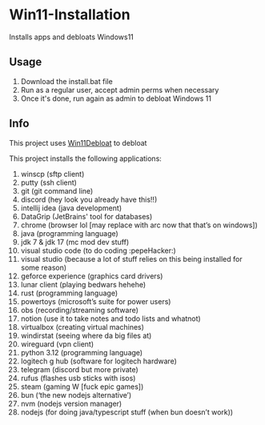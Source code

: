 # Win11-Installation

Installs apps and debloats Windows11

## Usage

1. Download the install.bat file
2. Run as a regular user, accept admin perms when necessary
3. Once it's done, run again as admin to debloat Windows 11

## Info

This project uses [Win11Debloat](https://github.com/Raphire/Win11Debloat) to debloat

This project installs the following applications:

1) winscp (sftp client)
2) putty (ssh client)
3) git (git command line)
4) discord (hey look you already have this!!)
5) intellij idea (java development)
6) DataGrip (JetBrains' tool for databases)
7) chrome (browser lol [may replace with arc now that that’s on windows])
8) java (programming language)
9) jdk 7 & jdk 17 (mc mod dev stuff)
10) visual studio code (to do coding :pepeHacker:)
11) visual studio (because a lot of stuff relies on this being installed for some reason)
12) geforce experience (graphics card drivers)
13) lunar client (playing bedwars hehehe)
14) rust (programming language)
15) powertoys (microsoft’s suite for power users)
16) obs (recording/streaming software)
17) notion (use it to take notes and todo lists and whatnot)
18) virtualbox (creating virtual machines)
19) windirstat (seeing where da big files at)
20) wireguard (vpn client)
21) python 3.12 (programming language)
22) logitech g hub (software for logitech hardware)
23) telegram (discord but more private)
24) rufus (flashes usb sticks with isos)
25) steam (gaming W [fuck epic games])
26) bun (‘the new nodejs alternative’)
27) nvm (nodejs version manager)
28) nodejs (for doing java/typescript stuff (when bun doesn’t work))
